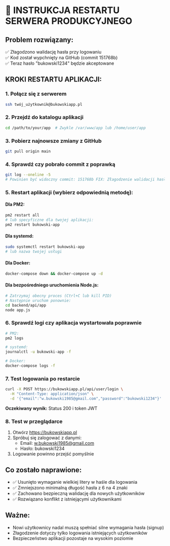 # 🚀 INSTRUKCJA RESTARTU SERWERA PRODUKCYJNEGO

## Problem rozwiązany:
✅ Złagodzono walidację hasła przy logowaniu  
✅ Kod został wypchnięty na GitHub (commit 151768b)  
✅ Teraz hasło "bukowski1234" będzie akceptowane  

## KROKI RESTARTU APLIKACJI:

### 1. Połącz się z serwerem
```bash
ssh twój_użytkownik@bukowskiapp.pl
```

### 2. Przejdź do katalogu aplikacji
```bash
cd /path/to/your/app  # Zwykle /var/www/app lub /home/user/app
```

### 3. Pobierz najnowsze zmiany z GitHub
```bash
git pull origin main
```

### 4. Sprawdź czy pobrało commit z poprawką
```bash
git log --oneline -5
# Powinien być widoczny commit: 151768b FIX: Złagodzenie walidacji hasła przy logowaniu
```

### 5. Restart aplikacji (wybierz odpowiednią metodę):

#### Dla PM2:
```bash
pm2 restart all
# lub specyficzne dla twojej aplikacji:
pm2 restart bukowski-app
```

#### Dla systemd:
```bash
sudo systemctl restart bukowski-app
# lub nazwa twojej usługi
```

#### Dla Docker:
```bash
docker-compose down && docker-compose up -d
```

#### Dla bezpośredniego uruchomienia Node.js:
```bash
# Zatrzymaj obecny proces (Ctrl+C lub kill PID)
# Następnie uruchom ponownie:
cd backend/api/app
node app.js
```

### 6. Sprawdź logi czy aplikacja wystartowała poprawnie
```bash
# PM2:
pm2 logs

# systemd:
journalctl -u bukowski-app -f

# Docker:
docker-compose logs -f
```

### 7. Test logowania po restarcie
```bash
curl -X POST https://bukowskiapp.pl/api/user/login \
  -H "Content-Type: application/json" \
  -d '{"email":"w.bukowski1985@gmail.com","password":"bukowski1234"}'
```

**Oczekiwany wynik:** Status 200 i token JWT

### 8. Test w przeglądarce
1. Otwórz https://bukowskiapp.pl
2. Spróbuj się zalogować z danymi:
   - Email: w.bukowski1985@gmail.com
   - Hasło: bukowski1234
3. Logowanie powinno przejść pomyślnie

## Co zostało naprawione:
- ✅ Usunięto wymaganie wielkiej litery w haśle dla logowania
- ✅ Zmniejszono minimalną długość hasła z 6 na 4 znaki  
- ✅ Zachowano bezpieczną walidację dla nowych użytkowników
- ✅ Rozwiązano konflikt z istniejącymi użytkownikami

## Ważne:
- Nowi użytkownicy nadal muszą spełniać silne wymagania hasła (signup)
- Złagodzenie dotyczy tylko logowania istniejących użytkowników
- Bezpieczeństwo aplikacji pozostaje na wysokim poziomie